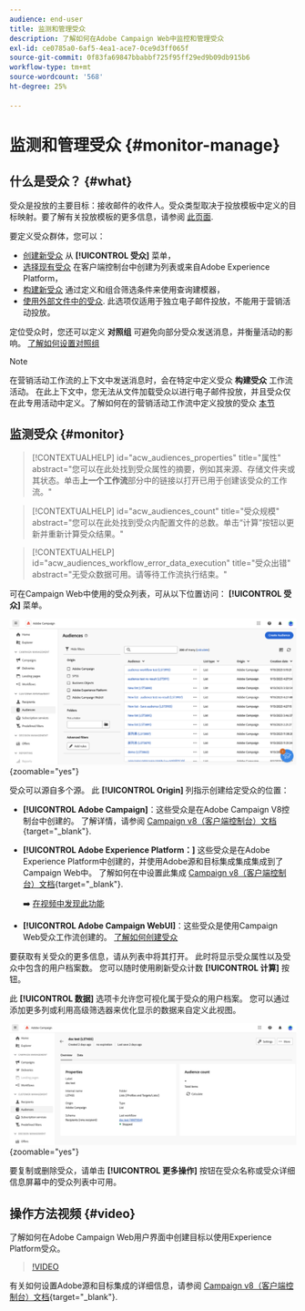 ```yaml
---
audience: end-user
title: 监测和管理受众
description: 了解如何在Adobe Campaign Web中监控和管理受众
exl-id: ce0785a0-6af5-4ea1-ace7-0ce9d3ff065f
source-git-commit: 0f83fa69847bbabbf725f95ff29ed9b09db915b6
workflow-type: tm+mt
source-wordcount: '568'
ht-degree: 25%

---
```


# 监测和管理受众 {#monitor-manage}

## 什么是受众？ {#what}

受众是投放的主要目标：接收邮件的收件人。受众类型取决于投放模板中定义的目标映射。要了解有关投放模板的更多信息，请参阅 [此页面](../msg/delivery-template.md).

要定义受众群体，您可以：

* [创建新受众](create-audience.md) 从 **[!UICONTROL 受众]** 菜单，
* [选择现有受众](add-audience.md) 在客户端控制台中创建为列表或来自Adobe Experience Platform，
* [构建新受众](../query/query-modeler-overview.md) 通过定义和组合筛选条件来使用查询建模器，
* [使用外部文件中的受众](file-audience.md). 此选项仅适用于独立电子邮件投放，不能用于营销活动投放。

定位受众时，您还可以定义 **对照组** 可避免向部分受众发送消息，并衡量活动的影响。 [了解如何设置对照组](control-group.md)

>[!NOTE]
>
>在营销活动工作流的上下文中发送消息时，会在特定中定义受众 **构建受众** 工作流活动。 在此上下文中，您无法从文件加载受众以进行电子邮件投放，并且受众仅在此专用活动中定义。了解如何在的营销活动工作流中定义投放的受众 [本节](../workflows/activities/build-audience.md)

## 监测受众 {#monitor}

>[!CONTEXTUALHELP]
>id="acw_audiences_properties"
>title="属性"
>abstract="您可以在此处找到受众属性的摘要，例如其来源、存储文件夹或其状态。单击&#x200B;**上一个工作流**&#x200B;部分中的链接以打开已用于创建该受众的工作流。"

>[!CONTEXTUALHELP]
>id="acw_audiences_count"
>title="受众规模"
>abstract="您可以在此处找到受众内配置文件的总数。单击“计算”按钮以更新并重新计算受众结果。"

>[!CONTEXTUALHELP]
>id="acw_audiences_workflow_error_data_execution"
>title="受众出错"
>abstract="无受众数据可用。请等待工作流执行结束。"

可在Campaign Web中使用的受众列表，可从以下位置访问： **[!UICONTROL 受众]** 菜单。

![](assets/audiences-list.png){zoomable=&quot;yes&quot;}

受众可以源自多个源。 此 **[!UICONTROL Origin]** 列指示创建给定受众的位置：

* **[!UICONTROL Adobe Campaign]**：这些受众是在Adobe Campaign V8控制台中创建的。 了解详情，请参阅 [Campaign v8（客户端控制台）文档](https://experienceleague.adobe.com/docs/campaign/campaign-v8/audience/create-audiences/create-audiences.html){target="_blank"}.

* **[!UICONTROL Adobe Experience Platform：]** 这些受众是在Adobe Experience Platform中创建的，并使用Adobe源和目标集成集成集成到了Campaign Web中。 了解如何在中设置此集成 [Campaign v8（客户端控制台）文档](https://experienceleague.adobe.com/docs/campaign/campaign-v8/connect/ac-aep/ac-aep.html){target="_blank"}.

  ➡️ [在视频中发现此功能](#video)

* **[!UICONTROL Adobe Campaign WebUI]**：这些受众是使用Campaign Web受众工作流创建的。 [了解如何创建受众](create-audience.md)

要获取有关受众的更多信息，请从列表中将其打开。 此时将显示受众属性以及受众中包含的用户档案数。 您可以随时使用刷新受众计数 **[!UICONTROL 计算]** 按钮。

此 **[!UICONTROL 数据]** 选项卡允许您可视化属于受众的用户档案。 您可以通过添加更多列或利用高级筛选器来优化显示的数据来自定义此视图。

![](assets/audiences-details.png){zoomable=&quot;yes&quot;}

要复制或删除受众，请单击 **[!UICONTROL 更多操作]** 按钮在受众名称或受众详细信息屏幕中的受众列表中可用。

## 操作方法视频 {#video}

了解如何在Adobe Campaign Web用户界面中创建目标以使用Experience Platform受众。

>[!VIDEO](https://video.tv.adobe.com/v/3427635?quality=12)

有关如何设置Adobe源和目标集成的详细信息，请参阅 [Campaign v8（客户端控制台）文档](https://experienceleague.adobe.com/docs/campaign/campaign-v8/connect/ac-aep/ac-aep.html){target="_blank"}.
